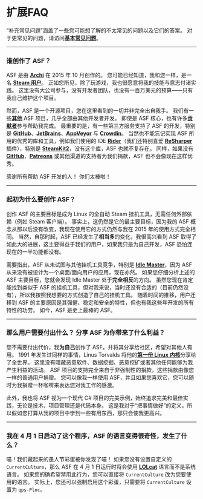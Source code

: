 # 扩展FAQ

“补充常见问题”涵盖了一些您可能想了解的不太常见的问题以及它们的答案。 对于更常见的问题，请访问&#8203;**[基本常见问题](https://github.com/JustArchiNET/ArchiSteamFarm/wiki/FAQ-zh-CN)**。

---

### 谁创作了 ASF？

ASF 是由 **[Archi](https://github.com/JustArchi)** 在 2015 年 10 月创作的。 您可能已经知道，我和您一样，是一名 **[Steam 用户](https://steamcommunity.com/profiles/76561198006963719)**。 正如您所见，除了玩游戏，我也很愿意将我的技能与意志付诸实践。 这里没有大公司参与，没有开发者团队，也没有一百万美元的预算——只有我自己维护这个项目。

然而，ASF 是一个开源项目，您在这里看到的一切并非完全出自我手。 我们有一些&#8203;**[其他](https://github.com/JustArchiNET?q=ASF-)** ASF 项目，几乎全部由其他开发者开发。 即使是 ASF 核心，也有许多&#8203;**[贡献者](https://github.com/JustArchiNET/ArchiSteamFarm/graphs/contributors)**&#8203;参与帮助我完成。 最重要的是，有一些第三方服务支持了 ASF 的开发，特别是 **[GitHub](https://github.com)**、**[JetBrains](https://www.jetbrains.com)**、**[AppVeyor](https://www.appveyor.com)** 与 **[Crowdin](https://crowdin.com)**。 当然也不能忘记实现 ASF 所用的优秀的库和工具，例如我们使用的 IDE **[Rider](https://www.jetbrains.com/rider)**（我们还特别喜爱 **[ReSharper](https://www.jetbrains.com/resharper)** 插件），特别是 **[SteamKit2](https://github.com/SteamRE/SteamKit)**，没有这个库，ASF 也就不复存在。 同样，如果没有 **[GitHub](https://github.com/sponsors/JustArchi)**、**[Patreons](https://github.com/sponsors/JustArchi)** 或其他渠道的支持者为我们捐款，ASF 也不会像现在这样优秀。

感谢所有帮助 ASF 开发的人！ 你们太棒啦！

---

### 起初为什么要创作 ASF？

创作 ASF 的主要目标是成为 Linux 的全自动 Steam 挂机工具，无需任何外部依赖（例如 Steam 客户端）。 事实上，这仍然是它的最主要目标，因为我的 ASF 概念从那以后没有改变，我现在使用它的方式仍然与我在 2015 年的使用方式完全相同。 当然，自那时起，ASF 已经发生了**相当多**的变化，我很高兴看到 ASF 取得了如此大的进展，这主要得益于我们的用户，如果我只是为自己开发，ASF 恐怕连现在的一半功能都没有。

需要指出，ASF 从未试图与其他挂机工具竞争，特别是 **[Idle Master](https://www.steamidlemaster.com)**，因为 ASF 从来没有被设计为一个桌面/面向用户的应用，现在亦然。 如果您仔细分析上述的 ASF 主要目标，您就会发现 Idle Master 处于**完全相反**的方向。 虽然您现在肯定能找到类似于 ASF 的挂机工具，但对我来说，当时还没有合适的（目前仍然没有），所以我按照我想要的方式创造了自己的挂机工具。 随着时间的推移，用户迁移到 ASF 的主要原因是其强健、稳定和安全的特性，但也有我这些年开发的所有特性的功劳。 如今，ASF 是史上最棒的 ASF。

---

### 那么用户需要付出什么？ 分享 ASF 为你带来了什么利益？

您不需要付出代价，我**为自己**创作了 ASF，并将其分享给社区，希望对其他人有用。 1991 年发生过同样的事情，Linus Torvalds 将他的&#8203;**[第一份 Linux 内核](https://groups.google.com/forum/#!msg/comp.os.Minix/dlNtH7RRrGA/SwRavCzVE7gJ)**&#8203;分享给了全世界。 这里没有暗藏恶意软件、数据挖掘、恶意挖矿或者其他任何能够为我产生利益的活动。 ASF 项目的支持完全来自于非强制性的捐款，这些捐款由像您一样的普通用户捐赠。 您可以像我一样使用 ASF，并且如果您喜欢它，您可以随时为我捐赠一杯咖啡来表达您对我工作的感激。

此外，我也将 ASF 视为一个现代 C# 项目的完美示例，始终追求完美和最佳实践，无论是技术、项目管理还是代码本身。 这是我对于“把事情做好”的定义，所以假如您打算从我的项目中学到一些有用东西，那只会使我更高兴。

---

### 我在 4 月 1 日启动了这个程序，ASF 的语言变得很奇怪，发生了什么？

喵！我们藏起来的愚人节彩蛋被你发现了喵！ 如果您没有设置自定义的 `CurrentCulture`，那么 ASF 在 4 月 1 日运行时将会使用 **[LOLcat](https://en.wikipedia.org/wiki/Lolcat)** 语言而不是系统语言。 如果您的确希望禁用此行为，您可以直接将 `CurrentCulture` 改为您要使用的语言。 实际上，您还可以强制启用这个彩蛋，只需要将 `CurrentCulture` 设置为 `qps-Ploc`。